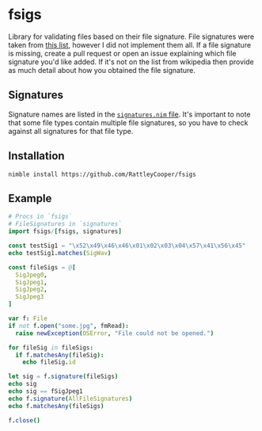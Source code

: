 # fsigs

Library for validating files based on their file signature.  File signatures were taken from [this list](https://en.wikipedia.org/wiki/List_of_file_signatures), however I did not implement them all.  If a file signature is missing, create a pull request or open an issue explaining which file signature you'd like added.  If it's not on the list from wikipedia then provide as much detail about how you obtained the file signature.

## Signatures

Signature names are listed in the [`signatures.nim` file](https://github.com/RattleyCooper/fsigs/blob/master/fsigs/signatures.nim).  It's important to note that some file types contain multiple file signatures, so you have to check against all signatures for that file type.

## Installation

`nimble install https://github.com/RattleyCooper/fsigs`

## Example

```nim
# Procs in `fsigs`
# FileSignatures in `signatures`
import fsigs/[fsigs, signatures]

const testSig1 = "\x52\x49\x46\x46\x01\x02\x03\x04\x57\x41\x56\x45"
echo testSig1.matches(SigWav)

const fileSigs = @[
  SigJpeg0,
  SigJpeg1,
  SigJpeg2,
  SigJpeg3
] 

var f: File
if not f.open("some.jpg", fmRead):
  raise newException(OSError, "File could not be opened.")

for fileSig in fileSigs:
  if f.matchesAny(fileSig):
    echo fileSig.id

let sig = f.signature(fileSigs)
echo sig
echo sig == fSigJpeg1
echo f.signature(AllFileSignatures)
echo f.matchesAny(fileSigs)

f.close()

```
